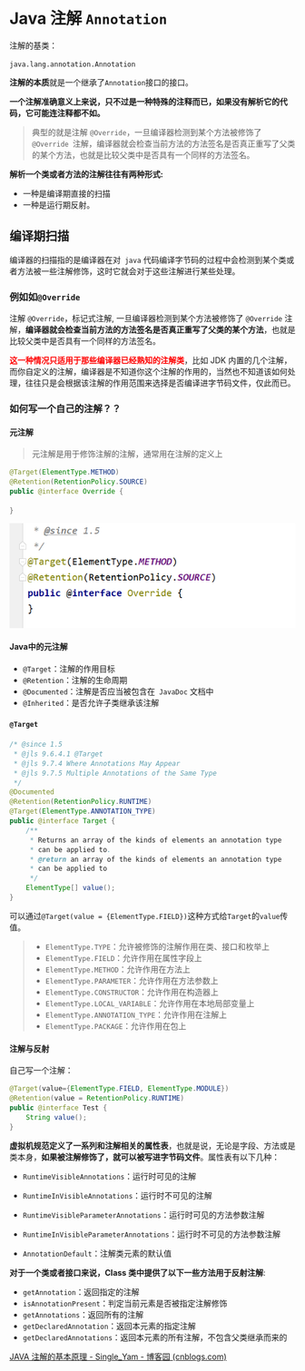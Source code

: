 # Java 注解 `Annotation`

注解的基类：

`java.lang.annotation.Annotation`

**注解的本质**就是一个继承了` Annotation `接口的接口。

**一个注解准确意义上来说，只不过是一种特殊的注释而已，如果没有解析它的代码，它可能连注释都不如。**

>典型的就是注解 `@Override`，一旦编译器检测到某个方法被修饰了 `@Override `注解，编译器就会检查当前方法的方法签名是否真正重写了父类的某个方法，也就是比较父类中是否具有一个同样的方法签名。

**解析一个类或者方法的注解往往有两种形式:**

- 一种是编译期直接的扫描
- 一种是运行期反射。



## 编译期扫描

编译器的扫描指的是编译器在对` java` 代码编译字节码的过程中会检测到某个类或者方法被一些注解修饰，这时它就会对于这些注解进行某些处理。

### 例如如`@Override`

注解 `@Override`，标记式注解, 一旦编译器检测到某个方法被修饰了 `@Override` 注解，**编译器就会检查当前方法的方法签名是否真正重写了父类的某个方法**，也就是比较父类中是否具有一个同样的方法签名。

**<font color='red'>这一种情况只适用于那些编译器已经熟知的注解类</font>**，比如 JDK 内置的几个注解，而你自定义的注解，编译器是不知道你这个注解的作用的，当然也不知道该如何处理，往往只是会根据该注解的作用范围来选择是否编译进字节码文件，仅此而已。



### 如何写一个自己的注解？？

#### 元注解

> 元注解是用于修饰注解的注解，通常用在注解的定义上

```java
@Target(ElementType.METHOD)
@Retention(RetentionPolicy.SOURCE)
public @interface Override {

}
```

![image-20210909213430484](Java注解.assets/image-20210909213430484.png)

#### Java中的元注解

- `@Target`：注解的作用目标
- `@Retention`：注解的生命周期
- `@Documented`：注解是否应当被包含在` JavaDoc` 文档中
- `@Inherited`：是否允许子类继承该注解



#### `@Target`

```java
/* @since 1.5
 * @jls 9.6.4.1 @Target
 * @jls 9.7.4 Where Annotations May Appear
 * @jls 9.7.5 Multiple Annotations of the Same Type
 */
@Documented
@Retention(RetentionPolicy.RUNTIME)
@Target(ElementType.ANNOTATION_TYPE)
public @interface Target {
    /**
     * Returns an array of the kinds of elements an annotation type
     * can be applied to.
     * @return an array of the kinds of elements an annotation type
     * can be applied to
     */
    ElementType[] value();
}

```

可以通过`@Target(value = {ElementType.FIELD})`这种方式给`Target`的`value`传值。

>- `ElementType.TYPE`：允许被修饰的注解作用在类、接口和枚举上
>- `ElementType.FIELD`：允许作用在属性字段上
>- `ElementType.METHOD`：允许作用在方法上
>- `ElementType.PARAMETER`：允许作用在方法参数上
>- `ElementType.CONSTRUCTOR`：允许作用在构造器上
>- `ElementType.LOCAL_VARIABLE`：允许作用在本地局部变量上
>- `ElementType.ANNOTATION_TYPE`：允许作用在注解上
>- `ElementType.PACKAGE`：允许作用在包上



#### 注解与反射

自己写一个注解：

```java
@Target(value={ElementType.FIELD, ElementType.MODULE})
@Retention(value = RetentionPolicy.RUNTIME)
public @interface Test {
    String value();
}

```



**虚拟机规范定义了一系列和注解相关的属性表**，也就是说，无论是字段、方法或是类本身，**如果被注解修饰了，就可以被写进字节码文件**。属性表有以下几种：

- `RuntimeVisibleAnnotations`：运行时可见的注解

- `RuntimeInVisibleAnnotations`：运行时不可见的注解
- `RuntimeVisibleParameterAnnotations`：运行时可见的方法参数注解
- `RuntimeInVisibleParameterAnnotations`：运行时不可见的方法参数注解
- `AnnotationDefault`：注解类元素的默认值

**对于一个类或者接口来说，Class 类中提供了以下一些方法用于反射注解**:

- `getAnnotation`：返回指定的注解
- `isAnnotationPresent`：判定当前元素是否被指定注解修饰
- `getAnnotations`：返回所有的注解
- `getDeclaredAnnotation`：返回本元素的指定注解
- `getDeclaredAnnotations`：返回本元素的所有注解，不包含父类继承而来的









[JAVA 注解的基本原理 - Single_Yam - 博客园 (cnblogs.com)](https://www.cnblogs.com/yangming1996/p/9295168.html)
